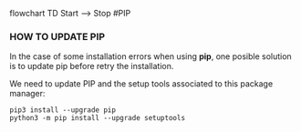 flowchart TD
Start --> Stop
#PIP


### HOW TO UPDATE PIP

In the case of some installation errors when using **pip**, one posible solution is to update pip before retry the installation. 

We need to update PIP and the setup tools associated to this package manager: 

```
pip3 install --upgrade pip
python3 -m pip install --upgrade setuptools
```

